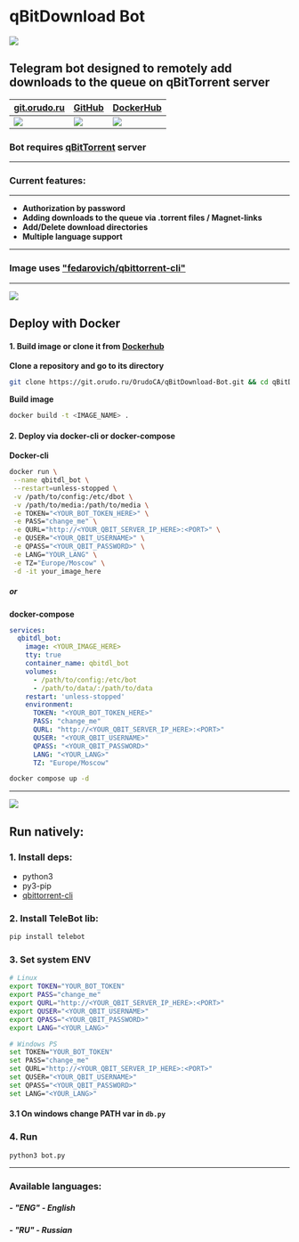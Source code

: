 # qBitDownload Bot

![](https://cloud.orudo.ru/apps/files_sharing/publicpreview/pgxm2mKT5KHEHFE?file=/&fileId=23795&x=1920&y=1200&a=true&etag=430e9d84364f13b79e42991fede6609a)

## Telegram bot designed to remotely add downloads to the queue on qBitTorrent server
| [**git.orudo.ru**](https://git.orudo.ru/OrudoCA/qBitDownload-Bot) | [**GitHub**](https://github.com/OrudoCA/qBitDownload-Bot) | [**DockerHub**](https://hub.docker.com/r/orudoca/qbitdownload-bot) |
| ---------------- | ---------- | ------------- |
| [![](https://cloud.orudo.ru/apps/files_sharing/publicpreview/AmggNTQWgR6KkyB?file=/&fileId=23836&x=1920&y=1200&a=true&etag=0ef9694cea6e4d85c05aef9be72b927a)](https://git.orudo.ru/OrudoCA/qBitDownload-Bot) | [![](https://cloud.orudo.ru/apps/files_sharing/publicpreview/ip5qtGcwKHMPMAG?file=/&fileId=23819&x=1920&y=1200&a=true&etag=c540068d990ac47217a31f7450afc0ee)](https://github.com/OrudoCA/qBitDownload-Bot) |[![](https://cloud.orudo.ru/apps/files_sharing/publicpreview/7AEeEAzHYikFd5B?file=/&fileId=23806&x=1920&y=1200&a=true&etag=59894ecdfa7aaa6fb832cc4bf99c418d)](https://hub.docker.com/r/orudoca/qbitdownload-bot) |

### Bot requires [**qBitTorrent**](https://www.qbittorrent.org/) server

---

### Current features:
---
- **Authorization by password**
- **Adding downloads to the queue via .torrent files / Magnet-links**
- **Add/Delete download directories**
- **Multiple language support**

---

### Image uses ["fedarovich/qbittorrent-cli"](https://github.com/fedarovich/qbittorrent-cli)

---

[![](https://cloud.orudo.ru/apps/files_sharing/publicpreview/rRcdSnCEaA85tWf?file=/&fileId=23784&x=1920&y=1200&a=true&etag=32928842bc4e76adaba194cdd9ec1351)](https://hub.docker.com/r/orudoca/qbitdownload-bot)

## Deploy with Docker
#### 1. Build image or clone it from [Dockerhub](https://hub.docker.com/r/orudoca/qbitdownload-bot)

**Clone a repository and go to its directory**
```bash
git clone https://git.orudo.ru/OrudoCA/qBitDownload-Bot.git && cd qBitDownload-Bot
```

**Build image**
```bash
docker build -t <IMAGE_NAME> .
```

#### 2. Deploy via docker-cli or docker-compose
**Docker-cli**
```bash
docker run \
 --name qbitdl_bot \
 --restart=unless-stopped \
 -v /path/to/config:/etc/dbot \
 -v /path/to/media:/path/to/media \
 -e TOKEN="<YOUR_BOT_TOKEN_HERE>" \
 -e PASS="change_me" \
 -e QURL="http://<YOUR_QBIT_SERVER_IP_HERE>:<PORT>" \
 -e QUSER="<YOUR_QBIT_USERNAME>" \
 -e QPASS="<YOUR_QBIT_PASSWORD>" \
 -e LANG="YOUR_LANG" \
 -e TZ="Europe/Moscow" \
 -d -it your_image_here
```

##### or

**docker-compose**
```yml
services:
  qbitdl_bot:
    image: <YOUR_IMAGE_HERE>
    tty: true
    container_name: qbitdl_bot
    volumes:
      - /path/to/config:/etc/bot
      - /path/to/data/:/path/to/data
    restart: 'unless-stopped'
    environment:
      TOKEN: "<YOUR_BOT_TOKEN_HERE>"
      PASS: "change_me"
      QURL: "http://<YOUR_QBIT_SERVER_IP_HERE>:<PORT>"
      QUSER: "<YOUR_QBIT_USERNAME>"
      QPASS: "<YOUR_QBIT_PASSWORD>"
      LANG: "<YOUR_LANG>"
      TZ: "Europe/Moscow"
```

```bash
docker compose up -d
```

---

![](https://cloud.orudo.ru/apps/files_sharing/publicpreview/ffSABnXQ3cQrLZG?file=/&fileId=23851&x=1920&y=1200&a=true&etag=d2d4704b2ab90afe5edee647a19a5540)

## Run natively:
### 1. Install deps:
- python3
- py3-pip
- [qbittorrent-cli](https://github.com/fedarovich/qbittorrent-cli)

### 2. Install TeleBot lib:
```bash
pip install telebot
```

### 3. Set system ENV
```bash
# Linux
export TOKEN="YOUR_BOT_TOKEN"
export PASS="change_me"
export QURL="http://<YOUR_QBIT_SERVER_IP_HERE>:<PORT>"
export QUSER="<YOUR_QBIT_USERNAME>"
export QPASS="<YOUR_QBIT_PASSWORD>"
export LANG="<YOUR_LANG>"

# Windows PS
set TOKEN="YOUR_BOT_TOKEN"
set PASS="change_me"
set QURL="http://<YOUR_QBIT_SERVER_IP_HERE>:<PORT>"
set QUSER="<YOUR_QBIT_USERNAME>"
set QPASS="<YOUR_QBIT_PASSWORD>"
set LANG="<YOUR_LANG>"
```

#### 3.1 On windows change PATH var in `db.py`

### 4. Run
```bash
python3 bot.py
```
---

### Available languages:

##### - **"ENG"** - English
##### - **"RU"** - Russian
